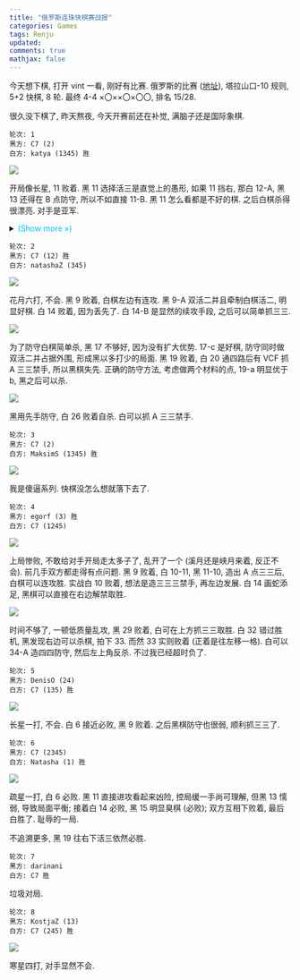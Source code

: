 ```yaml
---
title: "俄罗斯连珠快棋赛战报"
categories: Games
tags: Renju
updated: 
comments: true
mathjax: false
---
```


今天想下棋, 打开 vint 一看, 刚好有比赛. 俄罗斯的比赛 ([地址](https://www.vint.ee/en-gb/tournament/result/206548/)), 塔拉山口-10 规则, 5+2 快棋, 8 轮. 最终 4-4 ×〇××〇×〇〇, 排名 15/28.

很久没下棋了, 昨天熬夜, 今天开赛前还在补觉, 满脑子还是国际象棋.

<!-- more -->

```
轮次: 1
黑方: C7 (2)
白方: katya (1345) 胜
```

![](https://shiina18.github.io/assets/posts/images/499240521256719.png)

开局像长星, 11 败着. 黑 11 选择活三是直觉上的愚形, 如果 11 挡右, 那白 12-A, 黑 13 还得在 B 点防守, 所以不如直接 11-B. 黑 11 怎么看都是不好的棋. 之后白棋杀得很漂亮. 对手是亚军.

<details><summary><b></b><font color="deepskyblue"> (Show more &raquo;)</font></summary>
<p><img alt="" src="https://shiina18.github.io/assets/posts/images/122700921249388.png" /></p>
<p>正确应对必然形成如上局面</p></details>

```
轮次: 2
黑方: C7 (12) 胜
白方: natashaZ (345)
```

![](https://shiina18.github.io/assets/posts/images/80654121245943.png)

花月六打, 不会. 黑 9 败着, 白棋左边有连攻. 黑 9-A 双活二并且牵制白棋活二, 明显好棋. 白 14 败着, 因为丢先了. 白 14-B 是显然的续攻手段, 之后可以简单抓三三.

![](https://shiina18.github.io/assets/posts/images/252795521259577.png)

为了防守白棋简单杀, 黑 17 不够好, 因为没有扩大优势. 17-c 是好棋, 防守同时做双活二并占据外围, 形成黑以多打少的局面. 黑 19 败着, 白 20 通四路后有 VCF 抓 A 三三禁手, 所以黑棋失先. 正确的防守方法, 考虑做两个材料的点, 19-a 明显优于 b, 黑之后可以杀.

![](https://shiina18.github.io/assets/posts/images/529890122257181.png)

黑用先手防守, 白 26 败着自杀. 白可以抓 A 三三禁手.

```
轮次: 3
黑方: C7 (2)
白方: MaksimS (1345) 胜
```

![](https://shiina18.github.io/assets/posts/images/407690522254683.png)

我是傻逼系列. 快棋没怎么想就落下去了.

```
轮次: 4
黑方: egorf (3) 胜
白方: C7 (1245) 
```

![](https://shiina18.github.io/assets/posts/images/520352022258364.png)

上局惨败, 不敢给对手开局走太多子了, 乱开了一个 (溪月还是峡月来着, 反正不会). 前几手双方都走得有点问题. 黑 9 败着, 白 10-11, 黑 11-10, 造出 A 点三三后, 白棋可以连攻胜. 实战白 10 败着, 想法是造三三三禁手, 再左边发展. 白 14 画蛇添足, 黑棋可以直接在右边解禁取胜.

![](https://shiina18.github.io/assets/posts/images/485843222247046.png)

时间不够了, 一顿低质量乱攻, 黑 29 败着, 白可在上方抓三三取胜. 白 32 错过胜机, 黑发现右边可以杀棋, 拍下 33. 而然 33 实则败着 (正着是往左移一格). 白可以 34-A 造四四防守, 然后左上角反杀. 不过我已经超时负了.

```
轮次: 5
黑方: DenisO (24)
白方: C7 (135) 胜
```

![](https://shiina18.github.io/assets/posts/images/39734022240180.png)

长星一打, 不会.  白 6 接近必败, 黑 9 败着. 之后黑棋防守也很弱, 顺利抓三三了.

```
轮次: 6
黑方: C7 (2345)
白方: Natasha (1) 胜
```

![](https://shiina18.github.io/assets/posts/images/231884522230710.png)

疏星一打, 白 6 必败. 黑 11 直接进攻看起来凶险, 控局缓一手尚可理解, 但黑 13 懦弱, 导致局面平衡; 接着白 14 必败, 黑 15 明显臭棋 (必败); 双方互相下败着, 最后白胜了. 耻辱的一局.

不追溯更多, 黑 19 往右下活三依然必胜.

```
轮次: 7
黑方: darinani
白方: C7 胜
```

垃圾对局.

```
轮次: 8
黑方: KostjaZ (13)
白方: C7 (245) 胜
```

![](https://shiina18.github.io/assets/posts/images/296025722233214.png)

寒星四打, 对手显然不会.